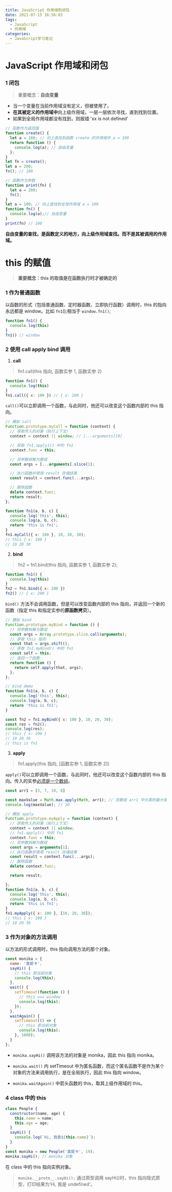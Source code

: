 ```yaml
---
title: JavaScript 作用域和闭包
date: 2021-07-15 16:56:03
tags:
  - JavaScript
  - 作用域
categories:
  - JavaScript学习笔记
---
```


# JavaScript 作用域和闭包

### 1 闭包

> 重要概念：**自由变量**

- 当一个变量在当前作用域没有定义，但被使用了。
- **在其被定义的作用域中**向上级作用域，一层一层依次寻找，直到找到位置。
- 如果到全局作用域都没有找到，则报错 'xx is not defined'

```JavaScript
// 函数作为返回值
function create() {
  let a = 100; // 向上查找到函数 create 的作用域中 a = 100
  return function () {
    console.log(a); // 自由变量
  };
}
let fn = create();
let a = 200;
fn(); // 100
```

```JavaScript
// 函数作为参数
function print(fn) {
  let a = 200;
  fn();
}
let a = 100; // 向上查找到全局作用域 a = 100
function fn() {
  console.log(a);// 自由变量
}
print(fn) // 100
```

**自由变量的查找，是函数定义的地方，向上级作用域查找。而不是其被调用的作用域。**

# this 的赋值

> **重要概念：this 的取值是在函数执行时才被确定的**

### 1 作为普通函数

以函数的形式（包括普通函数、定时器函数、立即执行函数）调用时，this 的指向永远都是 window。比如 `fn1`();相当于 `window.fn1()`;

```JavaScript
function fn1() {
  console.log(this)
}
fn1() // window
```

### 2 使用 call apply bind 调用

1. **call**

> fn1.call(this 指向, 函数实参 1, 函数实参 2)

```JavaScript
function fn1() {
  console.log(this)
}
fn1.call({ x: 100 }) // { x: 100 }
```

`call()`可以立即调用一个函数，与此同时，他还可以改变这个函数内部的 this 指向。

```JavaScript
// 模拟 call
Function.prototype.myCall = function (context) {
  // 获取传入的对象（执行上下文）
  context = context || window; // [...arguments][0]

  // 获取 fn1.apply1() 中的 fn1
  context.func = this;

  // 将参数拆解为数组
  const args = [...arguments].slice(1);

  // 执行函数并使用 result 存储结果
  const result = context.func(...args);

  // 删除函数
  delete context.func;
  return result;
};

function fn1(a, b, c) {
  console.log('this', this);
  console.log(a, b, c);
  return 'this is fn1';
}
fn1.myCall({ x: 100 }, 10, 20, 30);
// this { x: 100 }
// 10 20 30
```

2. **bind**

> fn2 = fn1.bind(this 指向, 函数实参 1, 函数实参 2);

```JavaScript
function fn1() {
  console.log(this)
}
fn2 = fn1.bind({ x: 200 })
fn2() // { x: 200 }
```

`bind()` 方法不会调用函数，但是可以改变函数内部的 this 指向，并返回一个新的函数（指定 this 和指定实参的**原函数拷贝**）。

```JavaScript
// 模拟 bind
Function.prototype.myBind = function () {
  // 将参数拆解为数组
  const args = Array.prototype.slice.call(arguments);
  // 获取 this 指向
  const that = args.shift();
  // 获取 fn1.myBind() 中的 fn1
  const self = this;
  // 返回一个函数
  return function () {
    return self.apply(that, args);
  };
};

// bind demo
function fn1(a, b, c) {
  console.log('this', this);
  console.log(a, b, c);
  return 'this is fn1';
}

const fn2 = fn1.myBind({ x: 100 }, 10, 20, 30);
const res = fn2();
console.log(res);
// this { x: 100 }
// 10 20 30
// this is fn1
```

3. **apply**

> fn1.apply(this 指向, [函数实参 1, 函数实参 2])

`apply()`可以立即调用一个函数，与此同时，他还可以改变这个函数内部的 this 指向。传入的实参<u>必须是一个数组</u>。

```JavaScript
const arr1 = [3, 7, 10, 8]

const maxValue = Math.max.apply(Math, arr1); // 求数组 arr1 中元素的最大值
console.log(maxValue); // 10
```

```JavaScript
// 模拟 apply
Function.prototype.myApply = function (context) {
  // 获取传入的对象（执行上下文）
  context = context || window;
  // fn1.apply1() 中的 fn1
  context.func = this;
  // 将参数拆解为数组
  const args = arguments[1];
  // 执行函数并使用 result 存储结果
  const result = context.func(...args);
  // 删除函数
  delete context.func;

  return result;

};
function fn1(a, b, c) {
  console.log('this', this);
  console.log(a, b, c);
  return 'this is fn1';
}
fn1.myApply({ x: 100 }, [10, 20, 30]);
// this { x: 100 }
// 10 20 30
```

### 3 作为对象的方法调用

以方法的形式调用时，this 指向调用方法的那个对象。

```JavaScript
const monika = {
  name: '莫妮卡',
  sayHi() {
    // this 即当前对象
    console.log(this);
  },
  wait() {
    setTimeout(function () {
      // this === window
      console.log(this);
    });
  },
  waitAgain() {
    setTimeout(() => {
      // this 即当前对象
      console.log(this);
    }, 1000);
  }
};
```

- `monika.sayHi()` 调用该方法的对象是 monika，因此 this 指向 monika。

- `monika.wait()` 内 setTimeout 中为匿名函数，而这个匿名函数不是作为某个对象的方法来调用执行，是在全局执行，因此 this 指向 window。

- `monika.waitAgain()` 中箭头函数的 this，取其上级作用域的 this。

### 4 class 中的 this

```JavaScript
class People {
  constructor(name, age) {
    this.name = name;
    this.age = age;
  }
  sayHi() {
    console.log(`Hi, 我是${this.name}`);
  }
}
const monika = new People('莫妮卡', 19);
monika.sayHi(); // monika 对象
```

在 class 中的 this 指向实例对象。

> `monika.__proto__.sayHi();` 通过原型调用 sayHi()时，this 指向隐式原型，打印结果为’Hi, 我是 undefined'。
